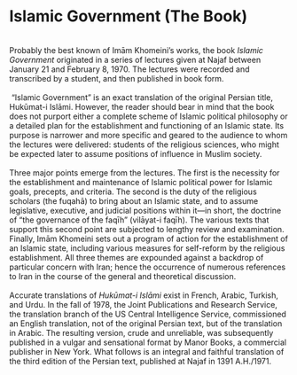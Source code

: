 Islamic Government (The Book)
=============================

             
 Probably the best known of Imām Khomeini’s works, the book *Islamic
Government* originated in a series of lectures given at Najaf between
January 21 and February 8, 1970. The lectures were recorded and
transcribed by a student, and then published in book form.  
              
  “Islamic Government” is an exact translation of the original Persian
title, Hukūmat-i Islāmi. However, the reader should bear in mind that
the book does not purport either a complete scheme of Islamic political
philosophy or a detailed plan for the establishment and functioning of
an Islamic state. Its purpose is narrower and more specific and geared
to the audience to whom the lectures were delivered: students of the
religious sciences, who might be expected later to assume positions of
influence in Muslim society.  
              
 Three major points emerge from the lectures. The first is the necessity
for the establishment and maintenance of Islamic political power for
Islamic goals, precepts, and criteria. The second is the duty of the
religious scholars (the fuqahā) to bring about an Islamic state, and to
assume legislative, executive, and judicial positions within it—in
short, the doctrine of “the governance of the faqīh” (vilāyat-i faqīh).
The various texts that support this second point are subjected to
lengthy review and examination. Finally, Imām Khomeini sets out a
program of action for the establishment of an Islamic state, including
various measures for self-reform by the religious establishment. All
three themes are expounded against a backdrop of particular concern with
Iran; hence the occurrence of numerous references to Iran in the course
of the general and theoretical discussion.  
              
 Accurate translations of *Hukūmat-i Islāmi* exist in French, Arabic,
Turkish, and Urdu. In the fall of 1978, the Joint Publications and
Research Service, the translation branch of the US Central Intelligence
Service, commissioned an English translation, not of the original
Persian text, but of the translation in Arabic. The resulting version,
crude and unreliable, was subsequently published in a vulgar and
sensational format by Manor Books, a commercial publisher in New York.
What follows is an integral and faithful translation of the third
edition of the Persian text, published at Najaf in 1391 A.H./1971.  
    
    
    
    
    
    
    
    
    
    
    
    
    
    
    
                           
           
    
    
    
    
                   
    
       
    
  


